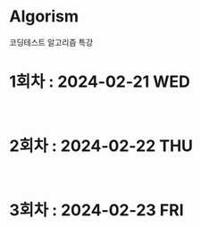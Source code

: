 # Algorism
코딩테스트 알고리즘 특강

# 1회차 : 2024-02-21 WED

<br>

# 2회차 : 2024-02-22 THU

<br>

# 3회차 : 2024-02-23 FRI
